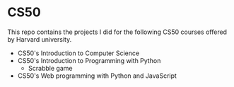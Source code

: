 # CS50
This repo contains the projects I did for the following CS50 courses offered by Harvard university.
- CS50's Introduction to Computer Science
- CS50's Introduction to Programming with Python
  - Scrabble game
- CS50's Web programming with Python and JavaScript
